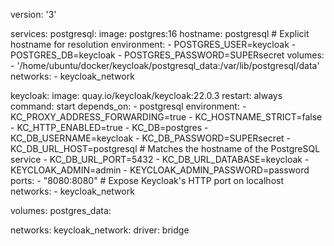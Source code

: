version: '3'

services:
  postgresql:
    image: postgres:16
    hostname: postgresql # Explicit hostname for resolution
    environment:
      - POSTGRES_USER=keycloak
      - POSTGRES_DB=keycloak
      - POSTGRES_PASSWORD=SUPERsecret
    volumes:
      - '/home/ubuntu/docker/keycloak/postgresql_data:/var/lib/postgresql/data'
    networks:
      - keycloak_network

  keycloak:
    image: quay.io/keycloak/keycloak:22.0.3
    restart: always
    command: start
    depends_on:
      - postgresql
    environment:
      - KC_PROXY_ADDRESS_FORWARDING=true
      - KC_HOSTNAME_STRICT=false
      - KC_HTTP_ENABLED=true
      - KC_DB=postgres
      - KC_DB_USERNAME=keycloak
      - KC_DB_PASSWORD=SUPERsecret
      - KC_DB_URL_HOST=postgresql # Matches the hostname of the PostgreSQL service
      - KC_DB_URL_PORT=5432
      - KC_DB_URL_DATABASE=keycloak
      - KEYCLOAK_ADMIN=admin
      - KEYCLOAK_ADMIN_PASSWORD=password
    ports:
      - "8080:8080" # Expose Keycloak's HTTP port on localhost
    networks:
      - keycloak_network

volumes:
  postgres_data:

networks:
  keycloak_network:
    driver: bridge

